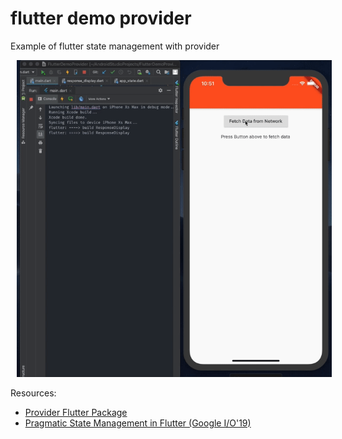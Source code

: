 # flutter demo provider

Example of flutter state management with provider

<img style="margin-left:10px;" src="demo.gif" />

Resources:
* [Provider Flutter Package][0]
* [Pragmatic State Management in Flutter (Google I/O'19)][1]

[0]: https://pub.dev/packages/provider
[1]: https://www.youtube.com/watch?v=d_m5csmrf7I&t=1220s
